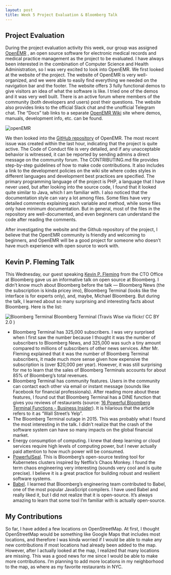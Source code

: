 ```yaml
---
layout: post
title: Week 5 Project Evaluation & Bloomberg Talk
---
```



## Project Evaluation
During the project evaluation activity this week, our group was assigned [OpenEMR](https://www.open-emr.org/) , an open source software for electronic medical records and medical practice management as the project to be evaluated. I have always been interested in the combination of Computer Science and Health Administration, so I was very excited to look into OpenEMR. We first looked at the website of the project. The website of OpenEMR is very well-organized, and we were able to easily find everything we needed on the navigation bar and the footer. The website offers 3 fully functional demos to give visitors an idea of what the software is like. I tried one of the demos and it was very well built. There is an active forum where members of the community (both developers and users) post their questions. The website also provides links to the official Slack chat and the unofficial Telegram chat. The “Docs” tab links to a separate [OpenEMR Wiki](https://www.open-emr.org/wiki/index.php/OpenEMR_Wiki_Home_Page) site where demos, manuals, development info, etc. can be found. 

![openEMR](../images/OpenEMR.png)

We then looked into the [GitHub repository](https://github.com/openemr/openemr) of OpenEMR. The most recent issue was created within the last hour, indicating that the project is quite active. The Code of Conduct file is very detailed, and if any unacceptable behavior is witnessed, it can be reported by sending admins a direct message on the community forum. The CONTRIBUTING.md file provides step-by-step guidelines of how to make code contributions. It also includes a link to the development policies on the wiki site where codes styles in different languages and development best practices are specified. The primary programming language of the project is PHP, a language that I have never used, but after looking into the source code, I found that it looked quite similar to Java, which I am familiar with. I also noticed that the documentation style can vary a lot among files. Some files have very detailed comments explaining each variable and method, while some files only have minimum documentation. But in general, most of the files in the repository are well-documented, and even beginners can understand the code after reading the comments. 

After investigating the website and the Github repository of the project, I believe that the OpenEMR community is friendly and welcoming to beginners, and OpenEMR will be a good project for someone who doesn’t have much experience with open source to work with. 

## Kevin P. Fleming Talk

This Wednesday, our guest speaking  [Kevin P. Fleming](https://www.linkedin.com/in/kpfleming/) from the CTO Office at Bloomberg gave us an informative talk on open source at Bloomberg. I didn’t know much about Bloomberg before the talk — Bloomberg News (the the subscription is kinda pricey imo), Bloomberg Terminal (looks like the interface is for experts only), and, maybe, Michael Bloomberg. But during the talk, I learned about so many surprising and interesting facts about Bloomberg. Here is the list: 

![Bloomberg Terminal](../images/bloomberg-terminal.jpeg)
Bloomberg Terminal (Travis Wise via flickr/ CC BY 2.0 )


* Bloomberg Terminal has 325,000 subscribers. I was very surprised when I first saw the number because I thought it was the number of subscribers to Bloomberg News, and 325,000 was such a tiny amount compared to millions of subscribers of other news services. After Mr. Fleming explained that it was the number of Bloomberg Terminal subscribers, it made much more sense given how expensive the subscription is (over $20,000 per year). However, it was still surprising for me to learn that the sales of Bloomberg Terminals accounts for about 85% of Bloomberg’s total revenues. 
* Bloomberg Terminal has community features. Users in the community can contact each other via email or instant message (sounds like Facebook for financial professionals). After reading more about these features, I found out that Bloomberg Terminal has a DINE function that gives you reviews of restaurants (source: [16 Powerful Bloomberg Terminal Functions - Business Insider](https://www.businessinsider.com/16-powerful-bloomberg-terminal-functions-2013-5)). It is hilarious that the article refers to it as “Wall Street’s Yelp”.
* The Bloomberg Terminal outage in 2015. This was probably what I found the most interesting in the talk. I didn’t realize that the crash of the software system can have so many impacts on the global financial market.
* Energy consumption of computing. I knew that deep learning or cloud services require high levels of computing power, but I never actually paid attention to how much power will be consumed.
* [PowerfulSeal](https://github.com/bloomberg/powerfulseal).  This is Bloomberg’s open-source testing tool for Kubernetes clusters inspired by Netflix’s Chaos Monkey. I found the term chaos engineering very interesting (sounds very cool and is quite precise). I believe it is a great practice for building robust and resilient software systems. 
* [Babel](https://github.com/bloomberg/babel). I learned that Bloomberg’s engineering team contributed to Babel, one of the most popular JavaScript compilers. I have used Babel and really liked it,  but I did not realize that it is open-source. It’s always amazing to learn that some tool I’m familiar with is actually open-source. 

## My Contributions
So far, I have added a few locations on OpenStreetMap. At first, I thought OpenStreetMap would be something like Google Maps that includes most locations, and therefore I was kinda worried if I would be able to make any new contributions if most locations had already been added to the map. However, after I actually looked at the map, I realized that many locations are missing. This was a good news for me since I would be able to make more contributions. I’m planning to add more locations in my neighborhood to the map, as where as my favorite restaurants in NYC.
